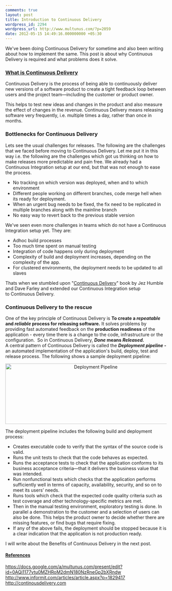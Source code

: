 ```yaml
---
comments: true
layout: post
title: Introduction to Continuous Delivery
wordpress_id: 2294
wordpress_url: http://www.multunus.com/?p=2059
date: 2012-05-15 14:49:16.000000000 +05:30
---
```

We've been doing Continuous Delivery for sometime and also been writing about how to implement the same. This post is about why Continuous Delivery is required and what problems does it solve.
<h3><strong><span style="text-decoration: underline;">What is Continuous Delivery</span></strong></h3>
Continuous Delivery is the process of being able to continuously deliver new versions of a software product to create a tight feedback loop between users and the project team—including the customer or product owner.

<!-- more -->

This helps to test new ideas and changes in the product and also measure the effect of changes in the revenue. Continuous Delivery means releasing software very frequently, i.e. multiple times a day, rather than once in months.
<h3><strong>Bottlenecks for Continuous Delivery</strong></h3>
<div>Lets see the usual challenges for releases. The following are the challenges that we faced before moving to Continuous Delivery. Let me put it in this way i.e. the following are the challenges which got us thinking on how to make releases more predictable and pain free. We already had a Continuous Integration setup at our end, but that was not enough to ease the process.</div>
<ul>
	<li>No tracking on which version was deployed, when and to which environment</li>
	<li>Different people working on different branches, code merge hell when its ready for deployment.</li>
	<li>When an urgent bug needs to be fixed, the fix need to be replicated in multiple branches along with the mainline branch</li>
	<li>No easy way to revert back to the previous stable version</li>
</ul>
We've seen even more challenges in teams which do not have a Continuous Integration setup yet. They are:
<ul>
	<li>Adhoc build processes</li>
	<li>Too much time spent on manual testing</li>
	<li>Integration of code happens only during deployment</li>
	<li>Complexity of build and deployment increases, depending on the complexity of the app.</li>
	<li>For clustered environments, the deployment needs to be updated to all slaves</li>
</ul>
<div>

Thats when we stumbled upon "<a href="http://www.informit.com/store/product.aspx?isbn=0321601912&amp;WT.DCSext.w_ptgrevartcl=Continuous+Delivery%3a+Reliable+Software+Releases+through+Build%2c+Test%2c+and+Deployment+Automation_1641923_ISBNTopCover">Continuous Delivery</a>" book by Jez Humble and Dave Farley and extended our Continuous Integration setup to Continuous Delivery.

</div>
<div>
<h3>Continuous Delivery to the rescue</h3>
One of the key principle of Continuous Delivery is <strong>To </strong><strong>create a <em>repeatable</em> and <em>reliable</em> process for releasing software.</strong> It solves problems by providing fast automated feedback on the <strong>production readiness</strong> of the application - every time there is a change to the code, infrastructure or the configuration.  So in Continuous Delivery, <strong><em>Done </em>means <em>Released.</em></strong>

</div>
<div>A central pattern of Continuous Delivery is called the <em><strong>Deployment pipeline - </strong></em>an automated implementation of the application's build, deploy, test and release process. The following shows a sample deployment pipeline:</div>
<p style="text-align: center;"><img class="aligncenter" style="border: none;" src="https://s3.amazonaws.com/multunus-cdimages/pipeline.png" alt="Deployment Pipeline" width="549" height="189" /></p>

<div>The deployment pipeline includes the following build and deployment process:</div>
<ul>
	<li>Creates executable code to verify that the syntax of the source code is valid.</li>
	<li>Runs the unit tests to check that the code behaves as expected.</li>
	<li>Runs the acceptance tests to check that the application conforms to its business acceptance criteria—that it delivers the business value that was intended.</li>
	<li>Run nonfunctional tests which checks that the application performs sufficiently well in terms of capacity, availability, security, and so on to meet its users’ needs.</li>
	<li>Runs tools which check that the expected code quality criteria such as test coverage and other technology-specific metrics are met.</li>
	<li>Then in the manual testing environment, exploratory testing is done. In parallel a demonstration to the customer and a selection of users can also be done. This helps the product owner to decide whether there are missing features, or find bugs that require fixing.</li>
	<li>If any of the above fails, the deployment should be stopped because it is a clear indication that the application is not production ready.</li>
</ul>
<div>I will write about the Benefits of Continuous Delivery in the next post.</div>
<h4><span style="text-decoration: underline;">References</span></h4>
<div><a href="https://docs.google.com/a/multunus.com/present/edit?id=0AQj1177vtu0MZHRoM2dmN180NzRneGp2bXRndw">https://docs.google.com/a/multunus.com/present/edit?id=0AQj1177vtu0MZHRoM2dmN180NzRneGp2bXRndw</a></div>
<div><a href="http://www.informit.com/articles/article.aspx?p=1829417" target="_blank">http://www.informit.com/articles/article.aspx?p=1829417</a></div>
<div><a href="http://continousdelivery.com" target="_blank">http://continousdelivery.com</a></div>
